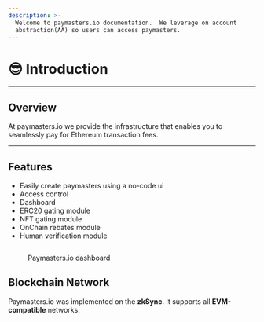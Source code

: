 ```yaml
---
description: >-
  Welcome to paymasters.io documentation.  We leverage on account
  abstraction(AA) so users can access paymasters.
---
```


# 😎 Introduction

***

## Overview

At paymasters.io we provide the infrastructure that enables you to seamlessly pay for Ethereum transaction fees.

***

## Features

* Easily create paymasters using a no-code ui
* Access control
* Dashboard
* ERC20 gating module
* NFT gating module
* OnChain rebates module
* Human verification module



<figure><img src=".gitbook/assets/dashboard.png" alt=""><figcaption><p>Paymasters.io dashboard </p></figcaption></figure>

## Blockchain Network

Paymasters.io was implemented on the **zkSync**. It supports all **EVM-compatible** networks.
